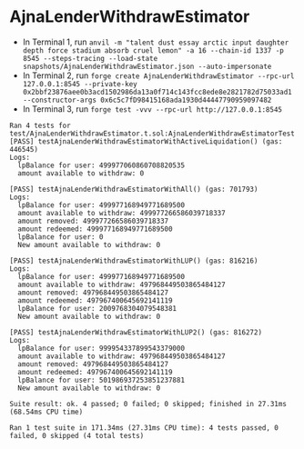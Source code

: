 # AjnaLenderWithdrawEstimator

- In Terminal 1, run `anvil -m "talent dust essay arctic input daughter depth force stadium absorb cruel lemon" -a 16 --chain-id 1337 -p 8545 --steps-tracing --load-state snapshots/AjnaLenderWithdrawEstimator.json --auto-impersonate`
- In Terminal 2, run `forge create AjnaLenderWithdrawEstimator --rpc-url 127.0.0.1:8545 --private-key 0x2bbf23876aee0b3acd1502986da13a0f714c143fcc8ede8e2821782d75033ad1 --constructor-args 0x6c5c7fD98415168ada1930d44447790959097482`
- In Terminal 3, run `forge test -vvv --rpc-url http://127.0.0.1:8545`

```
Ran 4 tests for test/AjnaLenderWithdrawEstimator.t.sol:AjnaLenderWithdrawEstimatorTest
[PASS] testAjnaLenderWithdrawEstimatorWithActiveLiquidation() (gas: 446545)
Logs:
  lpBalance for user: 499977060860708820535
  amount available to withdraw: 0

[PASS] testAjnaLenderWithdrawEstimatorWithAll() (gas: 701793)
Logs:
  lpBalance for user: 499977168949771689500
  amount available to withdraw: 499977266586039718337
  amount removed: 499977266586039718337
  amount redeemed: 499977168949771689500
  lpBalance for user: 0
  New amount available to withdraw: 0

[PASS] testAjnaLenderWithdrawEstimatorWithLUP() (gas: 816216)
Logs:
  lpBalance for user: 499977168949771689500
  amount available to withdraw: 497968449503865484127
  amount removed: 497968449503865484127
  amount redeemed: 497967400645692141119
  lpBalance for user: 2009768304079548381
  New amount available to withdraw: 0

[PASS] testAjnaLenderWithdrawEstimatorWithLUP2() (gas: 816272)
Logs:
  lpBalance for user: 999954337899543379000
  amount available to withdraw: 497968449503865484127
  amount removed: 497968449503865484127
  amount redeemed: 497967400645692141119
  lpBalance for user: 501986937253851237881
  New amount available to withdraw: 0

Suite result: ok. 4 passed; 0 failed; 0 skipped; finished in 27.31ms (68.54ms CPU time)

Ran 1 test suite in 171.34ms (27.31ms CPU time): 4 tests passed, 0 failed, 0 skipped (4 total tests)
```